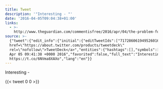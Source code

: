 ```yaml
---
title: Tweet
description: '"Interesting - "'
date: '2016-04-05T09:04:38+01:00'
links:
  - >-
    http://www.theguardian.com/commentisfree/2016/apr/04/the-problem-for-poor-white-kids-is-that-a-part-of-their-culture-has-been-destroyed
source: >-
  {"tweet":{"edit_info":{"initial":{"editTweetIds":["717286061949526016"],"editableUntil":"2016-04-05T10:41:38.356Z","editsRemaining":"5","isEditEligible":true}},"retweeted":false,"source":"<a
  href=\"https://about.twitter.com/products/tweetdeck\"
  rel=\"nofollow\">TweetDeck</a>","entities":{"hashtags":[],"symbols":[],"user_mentions":[],"urls":[{"url":"https://t.co/6NVma8XAXo","expanded_url":"http://www.theguardian.com/commentisfree/2016/apr/04/the-problem-for-poor-white-kids-is-that-a-part-of-their-culture-has-been-destroyed","display_url":"theguardian.com/commentisfree/…","indices":["14","37"]}]},"display_text_range":["0","37"],"favorite_count":"0","id_str":"717286061949526016","truncated":false,"retweet_count":"0","id":"717286061949526016","possibly_sensitive":false,"created_at":"Tue
  Apr 05 09:41:38 +0000 2016","favorited":false,"full_text":"Interesting -
  https://t.co/6NVma8XAXo","lang":"en"}}
---
```

Interesting - 
    
{{< tweet 0 0 >}}
    
